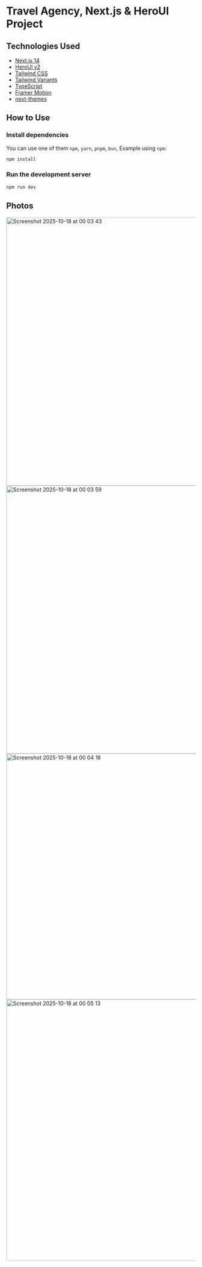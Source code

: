 # Travel Agency, Next.js & HeroUI Project

## Technologies Used

- [Next.js 14](https://nextjs.org/docs/getting-started)
- [HeroUI v2](https://heroui.com/)
- [Tailwind CSS](https://tailwindcss.com/)
- [Tailwind Variants](https://tailwind-variants.org)
- [TypeScript](https://www.typescriptlang.org/)
- [Framer Motion](https://www.framer.com/motion/)
- [next-themes](https://github.com/pacocoursey/next-themes)

## How to Use
### Install dependencies

You can use one of them `npm`, `yarn`, `pnpm`, `bun`, Example using `npm`:

```bash
npm install
```

### Run the development server

```bash
npm run dev
```

## Photos
<img width="1470" height="713" alt="Screenshot 2025-10-18 at 00 03 43" src="https://github.com/user-attachments/assets/0fa3c100-e058-4950-9daf-fff192e59c4f" />



<img width="1470" height="712" alt="Screenshot 2025-10-18 at 00 03 59" src="https://github.com/user-attachments/assets/3060ebfd-fac2-4dd6-bf77-952d7d0a8afb" />



<img width="1469" height="653" alt="Screenshot 2025-10-18 at 00 04 18" src="https://github.com/user-attachments/assets/fa87d169-ad48-44d6-9774-a3866f34ae4e" />



<img width="1289" height="695" alt="Screenshot 2025-10-18 at 00 05 13" src="https://github.com/user-attachments/assets/671e06fe-dba6-42ad-8484-541cda08ae8a" />

